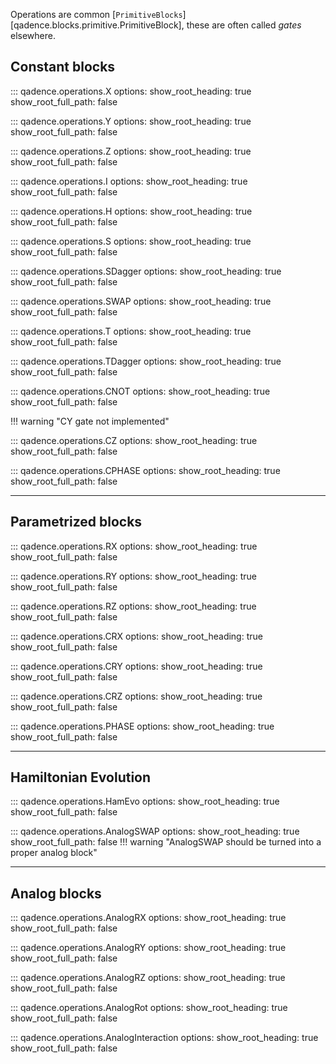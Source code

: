 
Operations are common [`PrimitiveBlocks`][qadence.blocks.primitive.PrimitiveBlock], these are often
called *gates* elsewhere.

## Constant blocks

::: qadence.operations.X
    options:
      show_root_heading: true
      show_root_full_path: false

::: qadence.operations.Y
    options:
      show_root_heading: true
      show_root_full_path: false

::: qadence.operations.Z
    options:
      show_root_heading: true
      show_root_full_path: false

::: qadence.operations.I
    options:
      show_root_heading: true
      show_root_full_path: false

::: qadence.operations.H
    options:
      show_root_heading: true
      show_root_full_path: false

::: qadence.operations.S
    options:
      show_root_heading: true
      show_root_full_path: false

::: qadence.operations.SDagger
    options:
      show_root_heading: true
      show_root_full_path: false

::: qadence.operations.SWAP
    options:
      show_root_heading: true
      show_root_full_path: false

::: qadence.operations.T
    options:
      show_root_heading: true
      show_root_full_path: false

::: qadence.operations.TDagger
    options:
      show_root_heading: true
      show_root_full_path: false

::: qadence.operations.CNOT
    options:
      show_root_heading: true
      show_root_full_path: false

!!! warning "CY gate not implemented"

::: qadence.operations.CZ
    options:
      show_root_heading: true
      show_root_full_path: false

::: qadence.operations.CPHASE
    options:
      show_root_heading: true
      show_root_full_path: false

---

## Parametrized blocks

::: qadence.operations.RX
    options:
      show_root_heading: true
      show_root_full_path: false

::: qadence.operations.RY
    options:
      show_root_heading: true
      show_root_full_path: false

::: qadence.operations.RZ
    options:
      show_root_heading: true
      show_root_full_path: false

::: qadence.operations.CRX
    options:
      show_root_heading: true
      show_root_full_path: false

::: qadence.operations.CRY
    options:
      show_root_heading: true
      show_root_full_path: false

::: qadence.operations.CRZ
    options:
      show_root_heading: true
      show_root_full_path: false

::: qadence.operations.PHASE
    options:
      show_root_heading: true
      show_root_full_path: false

---

## Hamiltonian Evolution

::: qadence.operations.HamEvo
    options:
      show_root_heading: true
      show_root_full_path: false

::: qadence.operations.AnalogSWAP
    options:
      show_root_heading: true
      show_root_full_path: false
!!! warning "AnalogSWAP should be turned into a proper analog block"

---

## Analog blocks

::: qadence.operations.AnalogRX
    options:
      show_root_heading: true
      show_root_full_path: false

::: qadence.operations.AnalogRY
    options:
      show_root_heading: true
      show_root_full_path: false

::: qadence.operations.AnalogRZ
    options:
      show_root_heading: true
      show_root_full_path: false

::: qadence.operations.AnalogRot
    options:
      show_root_heading: true
      show_root_full_path: false

::: qadence.operations.AnalogInteraction
    options:
      show_root_heading: true
      show_root_full_path: false

